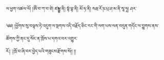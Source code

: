 ﻿  
ལ་ཕྱག་འཚལ་ལོ། །ཨོཾ་བ་ཀ་བ་ཙེ། ཛམྦྷ་ནི། སྟཾ་བྷ་ནི། མོ་ཧ་ནི། སརྦ་རོ་ཥ་པྲ་ཤ་མ་ནི་སཱ་ཧཱ། ཤར་  
  
༄༅། །ཕྱོགས་སུ་བལྟས་ཏེ་འདུག་ལ་སྔགས་འདི་བརྗོད་ཅིང་རང་གི་ལག་པས་ལན་བདུན་གདོང་ལ་བྱུགས་ནས་ཚོགས་ཀྱི་ནང་དུ་སོང་ན་ཁྲོས་པ་དགའ་བར་འགྱུར་  
རོ༑ ༑ཁྲོ་བ་ཞི་བར་བྱེད་པའི་གཟུངས་རྫོགས་སོ།། །།  
